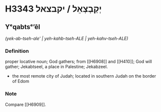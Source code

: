 # H3343 יְקַבְצְאֵל / יקבצאל

## Yᵉqabtsᵉʼêl

_(yek-ab-tseh-ale' | yeh-kahb-tseh-ALE | yeh-kahv-tseh-ALE)_

### Definition

proper locative noun; God gathers; from [[H6908]] and [[H410]]; God will gather; Jekabtseel, a place in Palestine; Jekabzeel.

- the most remote city of Judah; located in southern Judah on the border of Edom


### Note

Compare [[H6909]].

